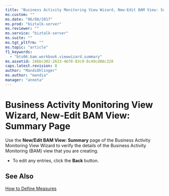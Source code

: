 ```yaml
---
title: "Business Activity Monitoring View Wizard, New-Edit BAM View: Summary Page | Microsoft Docs"
ms.custom: ""
ms.date: "06/08/2017"
ms.prod: "biztalk-server"
ms.reviewer: ""
ms.service: "biztalk-server"
ms.suite: ""
ms.tgt_pltfrm: ""
ms.topic: "article"
f1_keywords: 
  - "bts06.bam.workbook.viewwizard.summary"
ms.assetid: 24bbc302-2623-4670-83c9-8c49cd88c328
caps.latest.revision: 8
author: "MandiOhlinger"
ms.author: "mandia"
manager: "anneta"
---
```

# Business Activity Monitoring View Wizard, New-Edit BAM View: Summary Page
Use the **New/Edit BAM View: Summary** page of the Business Activity Monitoring View Wizard to verify the details of the Business Activity Monitoring (BAM) view that you are creating.  
  
-   To edit any entries, click the **Back** button.  
  
## See Also  
 [How to Define Measures](../core/how-to-define-measures.md)